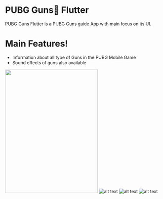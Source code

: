 # PUBG Guns🔫 Flutter


PUBG Guns Flutter is a PUBG Guns guide App with main focus on its UI. 

# Main Features!

  - Information about all type of Guns in the PUBG Mobile Game
  - Sound effects of guns also available

<a href="url"><img src="https://i.ibb.co/0j2XtTG/Screenshot-20201106-213545.png" height="400" width="300" ></a>
![alt text](https://i.ibb.co/0j2XtTG/Screenshot-20201106-213545.png)
![alt text](https://i.ibb.co/9HBNL6S/Screenshot-20201106-213608.png)
![alt text](https://i.ibb.co/99QdKs9/Screenshot-20201106-213647.png)
